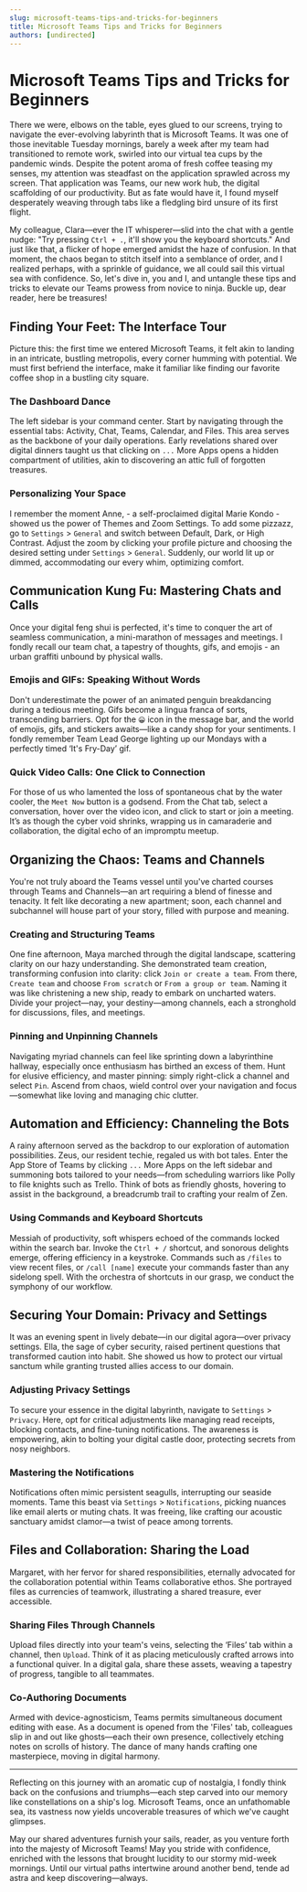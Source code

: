 ```yaml
---
slug: microsoft-teams-tips-and-tricks-for-beginners
title: Microsoft Teams Tips and Tricks for Beginners
authors: [undirected]
---
```



# Microsoft Teams Tips and Tricks for Beginners

There we were, elbows on the table, eyes glued to our screens, trying to navigate the ever-evolving labyrinth that is Microsoft Teams. It was one of those inevitable Tuesday mornings, barely a week after my team had transitioned to remote work, swirled into our virtual tea cups by the pandemic winds. Despite the potent aroma of fresh coffee teasing my senses, my attention was steadfast on the application sprawled across my screen. That application was Teams, our new work hub, the digital scaffolding of our productivity. But as fate would have it, I found myself desperately weaving through tabs like a fledgling bird unsure of its first flight. 

My colleague, Clara—ever the IT whisperer—slid into the chat with a gentle nudge: "Try pressing `Ctrl + .`, it'll show you the keyboard shortcuts." And just like that, a flicker of hope emerged amidst the haze of confusion. In that moment, the chaos began to stitch itself into a semblance of order, and I realized perhaps, with a sprinkle of guidance, we all could sail this virtual sea with confidence. So, let's dive in, you and I, and untangle these tips and tricks to elevate our Teams prowess from novice to ninja. Buckle up, dear reader, here be treasures!

## Finding Your Feet: The Interface Tour

Picture this: the first time we entered Microsoft Teams, it felt akin to landing in an intricate, bustling metropolis, every corner humming with potential. We must first befriend the interface, make it familiar like finding our favorite coffee shop in a bustling city square.

### The Dashboard Dance

The left sidebar is your command center. Start by navigating through the essential tabs: Activity, Chat, Teams, Calendar, and Files. This area serves as the backbone of your daily operations. Early revelations shared over digital dinners taught us that clicking on `...` More Apps opens a hidden compartment of utilities, akin to discovering an attic full of forgotten treasures.

### Personalizing Your Space

I remember the moment Anne, - a self-proclaimed digital Marie Kondo - showed us the power of Themes and Zoom Settings. To add some pizzazz, go to `Settings` > `General` and switch between Default, Dark, or High Contrast. Adjust the zoom by clicking your profile picture and choosing the desired setting under `Settings` > `General`. Suddenly, our world lit up or dimmed, accommodating our every whim, optimizing comfort.

## Communication Kung Fu: Mastering Chats and Calls

Once your digital feng shui is perfected, it's time to conquer the art of seamless communication, a mini-marathon of messages and meetings. I fondly recall our team chat, a tapestry of thoughts, gifs, and emojis - an urban graffiti unbound by physical walls.

### Emojis and GIFs: Speaking Without Words

Don't underestimate the power of an animated penguin breakdancing during a tedious meeting. Gifs become a lingua franca of sorts, transcending barriers. Opt for the `😀` icon in the message bar, and the world of emojis, gifs, and stickers awaits—like a candy shop for your sentiments. I fondly remember Team Lead George lighting up our Mondays with a perfectly timed ‘It's Fry-Day’ gif.

### Quick Video Calls: One Click to Connection

For those of us who lamented the loss of spontaneous chat by the water cooler, the `Meet Now` button is a godsend. From the Chat tab, select a conversation, hover over the video icon, and click to start or join a meeting. It’s as though the cyber void shrinks, wrapping us in camaraderie and collaboration, the digital echo of an impromptu meetup.

## Organizing the Chaos: Teams and Channels

You're not truly aboard the Teams vessel until you've charted courses through Teams and Channels—an art requiring a blend of finesse and tenacity. It felt like decorating a new apartment; soon, each channel and subchannel will house part of your story, filled with purpose and meaning.

### Creating and Structuring Teams

One fine afternoon, Maya marched through the digital landscape, scattering clarity on our hazy understanding. She demonstrated team creation, transforming confusion into clarity: click `Join or create a team`. From there, `Create team` and choose `From scratch` or `From a group or team`. Naming it was like christening a new ship, ready to embark on uncharted waters. Divide your project—nay, your destiny—among channels, each a stronghold for discussions, files, and meetings.

### Pinning and Unpinning Channels

Navigating myriad channels can feel like sprinting down a labyrinthine hallway, especially once enthusiasm has birthed an excess of them. Hunt for elusive efficiency, and master pinning: simply right-click a channel and select `Pin`. Ascend from chaos, wield control over your navigation and focus—somewhat like loving and managing chic clutter.

## Automation and Efficiency: Channeling the Bots

A rainy afternoon served as the backdrop to our exploration of automation possibilities. Zeus, our resident techie, regaled us with bot tales. Enter the App Store of Teams by clicking `...` More Apps on the left sidebar and summoning bots tailored to your needs—from scheduling warriors like Polly to file knights such as Trello. Think of bots as friendly ghosts, hovering to assist in the background, a breadcrumb trail to crafting your realm of Zen.

### Using Commands and Keyboard Shortcuts

Messiah of productivity, soft whispers echoed of the commands locked within the search bar. Invoke the `Ctrl + /` shortcut, and sonorous delights emerge, offering efficiency in a keystroke. Commands such as `/files` to view recent files, or `/call [name]` execute your commands faster than any sidelong spell. With the orchestra of shortcuts in our grasp, we conduct the symphony of our workflow.

## Securing Your Domain: Privacy and Settings

It was an evening spent in lively debate—in our digital agora—over privacy settings. Ella, the sage of cyber security, raised pertinent questions that transformed caution into habit. She showed us how to protect our virtual sanctum while granting trusted allies access to our domain.

### Adjusting Privacy Settings

To secure your essence in the digital labyrinth, navigate to `Settings` > `Privacy`. Here, opt for critical adjustments like managing read receipts, blocking contacts, and fine-tuning notifications. The awareness is empowering, akin to bolting your digital castle door, protecting secrets from nosy neighbors.

### Mastering the Notifications

Notifications often mimic persistent seagulls, interrupting our seaside moments. Tame this beast via `Settings` > `Notifications`, picking nuances like email alerts or muting chats. It was freeing, like crafting our acoustic sanctuary amidst clamor—a twist of peace among torrents.

## Files and Collaboration: Sharing the Load

Margaret, with her fervor for shared responsibilities, eternally advocated for the collaboration potential within Teams collaborative ethos. She portrayed files as currencies of teamwork, illustrating a shared treasure, ever accessible.

### Sharing Files Through Channels

Upload files directly into your team's veins, selecting the ‘Files’ tab within a channel, then `Upload`. Think of it as placing meticulously crafted arrows into a functional quiver. In a digital gala, share these assets, weaving a tapestry of progress, tangible to all teammates.

### Co-Authoring Documents

Armed with device-agnosticism, Teams permits simultaneous document editing with ease. As a document is opened from the 'Files' tab, colleagues slip in and out like ghosts—each their own presence, collectively etching notes on scrolls of history. The dance of many hands crafting one masterpiece, moving in digital harmony.

---

Reflecting on this journey with an aromatic cup of nostalgia, I fondly think back on the confusions and triumphs—each step carved into our memory like constellations on a ship's log. Microsoft Teams, once an unfathomable sea, its vastness now yields uncoverable treasures of which we've caught glimpses. 

May our shared adventures furnish your sails, reader, as you venture forth into the majesty of Microsoft Teams! May you stride with confidence, enriched with the lessons that brought lucidity to our stormy mid-week mornings. Until our virtual paths intertwine around another bend, tende ad astra and keep discovering—always.
